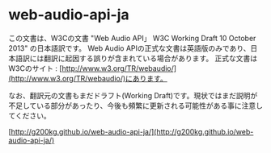 
web-audio-api-ja
================

この文書は、W3Cの文書 "Web Audio API」 W3C Working Draft 10 October 2013" の日本語訳です。
Web Audio APIの正式な文書は英語版のみであり、日本語訳には翻訳に起因する誤りが含まれている場合があります。
正式な文書はW3Cのサイト : [http://www.w3.org/TR/webaudio/](http://www.w3.org/TR/webaudio/)にあります。

なお、翻訳元の文書もまだドラフト(Working Draft)です。現状ではまだ説明が不足している部分があったり、今後も頻繁に更新される可能性がある事に注意してください。

[http://g200kg.github.io/web-audio-api-ja/](http://g200kg.github.io/web-audio-api-ja/)
